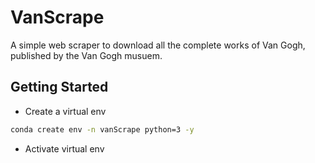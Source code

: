# VanScrape

A simple web scraper to download all the complete works of Van Gogh, published by the Van Gogh musuem.


## Getting Started

* Create a virtual env

```bash
conda create env -n vanScrape python=3 -y 


```

* Activate virtual env






